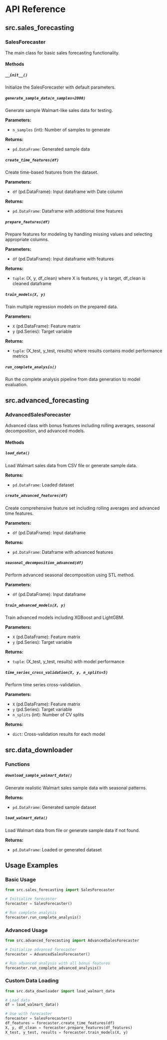 # API Reference

## src.sales_forecasting

### SalesForecaster

The main class for basic sales forecasting functionality.

#### Methods

##### `__init__()`
Initialize the SalesForecaster with default parameters.

##### `generate_sample_data(n_samples=2000)`
Generate sample Walmart-like sales data for testing.

**Parameters:**
- `n_samples` (int): Number of samples to generate

**Returns:**
- `pd.DataFrame`: Generated sample data

##### `create_time_features(df)`
Create time-based features from the dataset.

**Parameters:**
- `df` (pd.DataFrame): Input dataframe with Date column

**Returns:**
- `pd.DataFrame`: Dataframe with additional time features

##### `prepare_features(df)`
Prepare features for modeling by handling missing values and selecting appropriate columns.

**Parameters:**
- `df` (pd.DataFrame): Input dataframe with features

**Returns:**
- `tuple`: (X, y, df_clean) where X is features, y is target, df_clean is cleaned dataframe

##### `train_models(X, y)`
Train multiple regression models on the prepared data.

**Parameters:**
- `X` (pd.DataFrame): Feature matrix
- `y` (pd.Series): Target variable

**Returns:**
- `tuple`: (X_test, y_test, results) where results contains model performance metrics

##### `run_complete_analysis()`
Run the complete analysis pipeline from data generation to model evaluation.

## src.advanced_forecasting

### AdvancedSalesForecaster

Advanced class with bonus features including rolling averages, seasonal decomposition, and advanced models.

#### Methods

##### `load_data()`
Load Walmart sales data from CSV file or generate sample data.

**Returns:**
- `pd.DataFrame`: Loaded dataset

##### `create_advanced_features(df)`
Create comprehensive feature set including rolling averages and advanced time features.

**Parameters:**
- `df` (pd.DataFrame): Input dataframe

**Returns:**
- `pd.DataFrame`: Dataframe with advanced features

##### `seasonal_decomposition_advanced(df)`
Perform advanced seasonal decomposition using STL method.

**Parameters:**
- `df` (pd.DataFrame): Input dataframe

##### `train_advanced_models(X, y)`
Train advanced models including XGBoost and LightGBM.

**Parameters:**
- `X` (pd.DataFrame): Feature matrix
- `y` (pd.Series): Target variable

**Returns:**
- `tuple`: (X_test, y_test, results) with model performance

##### `time_series_cross_validation(X, y, n_splits=5)`
Perform time series cross-validation.

**Parameters:**
- `X` (pd.DataFrame): Feature matrix
- `y` (pd.Series): Target variable
- `n_splits` (int): Number of CV splits

**Returns:**
- `dict`: Cross-validation results for each model

## src.data_downloader

### Functions

##### `download_sample_walmart_data()`
Generate realistic Walmart sales sample data with seasonal patterns.

**Returns:**
- `pd.DataFrame`: Generated sample dataset

##### `load_walmart_data()`
Load Walmart data from file or generate sample data if not found.

**Returns:**
- `pd.DataFrame`: Loaded or generated dataset

## Usage Examples

### Basic Usage

```python
from src.sales_forecasting import SalesForecaster

# Initialize forecaster
forecaster = SalesForecaster()

# Run complete analysis
forecaster.run_complete_analysis()
```

### Advanced Usage

```python
from src.advanced_forecasting import AdvancedSalesForecaster

# Initialize advanced forecaster
forecaster = AdvancedSalesForecaster()

# Run advanced analysis with all bonus features
forecaster.run_complete_advanced_analysis()
```

### Custom Data Loading

```python
from src.data_downloader import load_walmart_data

# Load data
df = load_walmart_data()

# Use with forecaster
forecaster = SalesForecaster()
df_features = forecaster.create_time_features(df)
X, y, df_clean = forecaster.prepare_features(df_features)
X_test, y_test, results = forecaster.train_models(X, y)
```
